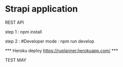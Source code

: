 # Strapi application

 REST API 
 
step 1 : npm install
 
step 2 :  #Developer mode  : npm run develop



*** Heroku deploy  https://ruplanner.herokuapp.com/ ***


TEST MAY